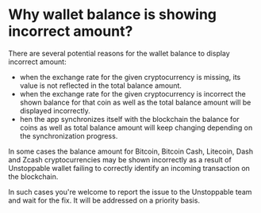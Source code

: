 # Why wallet balance is showing incorrect amount?

There are several potential reasons for the wallet balance to display incorrect amount:
- when the exchange rate for the given cryptocurrency is missing, its value is not reflected in the total balance amount.
- when the exchange rate for the given cryptocurrency is incorrect the shown balance for that coin as well as the total balance amount will be displayed incorrectly.
- hen the app synchronizes itself with the blockchain the balance for coins as well as total balance amount will keep changing depending on the synchronization progress.

In some cases the balance amount for Bitcoin, Bitcoin Cash, Litecoin, Dash and Zcash cryptocurrencies may be shown incorrectly as a result of Unstoppable wallet failing to correctly identify an incoming transaction on the blockchain.

In such cases you're welcome to report the issue to the Unstoppable team and wait for the fix. It will be addressed on a priority basis.
